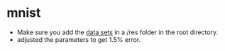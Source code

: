 # mnist

- Make sure you add the [data sets](http://yann.lecun.com/exdb/mnist) in a /res folder in the root directory.
- adjusted the parameters to get 1.5% error. 
